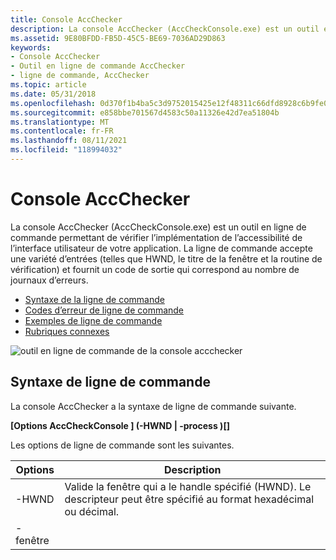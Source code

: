 ```yaml
---
title: Console AccChecker
description: La console AccChecker (AccCheckConsole.exe) est un outil en ligne de commande permettant de vérifier l’implémentation de l’accessibilité de l’interface utilisateur de votre application.
ms.assetid: 9E80BFDD-FB5D-45C5-BE69-7036AD29D863
keywords:
- Console AccChecker
- Outil en ligne de commande AccChecker
- ligne de commande, AccChecker
ms.topic: article
ms.date: 05/31/2018
ms.openlocfilehash: 0d370f1b4ba5c3d9752015425e12f48311c66dfd8928c6b9fe0f011c48ee6c8d
ms.sourcegitcommit: e858bbe701567d4583c50a11326e42d7ea51804b
ms.translationtype: MT
ms.contentlocale: fr-FR
ms.lasthandoff: 08/11/2021
ms.locfileid: "118994032"
---
```

# <a name="the-accchecker-console"></a>Console AccChecker

La console AccChecker (AccCheckConsole.exe) est un outil en ligne de commande permettant de vérifier l’implémentation de l’accessibilité de l’interface utilisateur de votre application. La ligne de commande accepte une variété d’entrées (telles que HWND, le titre de la fenêtre et la routine de vérification) et fournit un code de sortie qui correspond au nombre de journaux d’erreurs.

-   [Syntaxe de la ligne de commande](#command-line-syntax)
-   [Codes d’erreur de ligne de commande](#command-line-error-codes)
-   [Exemples de ligne de commande](#command-line-examples)
-   [Rubriques connexes](#related-topics)

![outil en ligne de commande de la console accchecker](images/accchecker-console.png)

## <a name="command-line-syntax"></a>Syntaxe de ligne de commande

La console AccChecker a la syntaxe de ligne de commande suivante.

**\[Options AccCheckConsole \] (-HWND <hwnd> \| -process <name> )\[<dlls>\]**

Les options de ligne de commande sont les suivantes.



| Options                                                                                                                                                         | Description                                                                                                                  |
|-----------------------------------------------------------------------------------------------------------------------------------------------------------------|------------------------------------------------------------------------------------------------------------------------------|
| <span id="-hwnd__hwnd_"></span><span id="-HWND__HWND_"></span>-HWND <hwnd><br/>                                                                     | Valide la fenêtre qui a le handle spécifié (HWND). Le descripteur peut être spécifié au format hexadécimal ou décimal.<br/> |
| <span id="-window__title_"></span><span id="-WINDOW__TITLE_"></span>-fenêtre <title><br/>                                                            | Valide la fenêtre qui a le titre spécifié.<br/>                                                                |
| <span id="__________________-process__name_"></span><span id="__________________-PROCESS__NAME_"></span> -processus <name><br/>                       | Valide la fenêtre principale du processus qui porte le nom spécifié.<br/>                                             |
| <span id="____________________________-list"></span><span id="____________________________-LIST"></span> -List<br/>                                       | Répertorie toutes les routines de vérification disponibles.<br/>                                                                 |
| <span id="__________________-enable__name_"></span><span id="__________________-ENABLE__NAME_"></span> -activer <name><br/>                          | Exécute la routine de vérification spécifiée. Cette option peut être spécifiée plusieurs fois.<br/>                             |
| <span id="_____________________________-disable__name_"></span><span id="_____________________________-DISABLE__NAME_"></span> -désactiver <name><br/> | Exécute toutes les tâches sauf la routine de vérification spécifiée. Cette option peut être spécifiée plusieurs fois.<br/>                     |
| <span id="___________-log__info_warn_err_"></span><span id="___________-LOG__INFO_WARN_ERR_"></span> -log (info \| avertir \| Err)<br/>                          | L’évaluation de l’événement le plus bas qui sera enregistrée.<br/>                                                                      |
| <span id="__________________-logfile__file_"></span><span id="__________________-LOGFILE__FILE_"></span> -logfile <file><br/>                       | Écrit la sortie dans le fichier journal spécifié. Cette option peut être spécifiée plusieurs fois.<br/>                          |
| <span id="-suppress__file_"></span><span id="-SUPPRESS__FILE_"></span>-supprimer <file><br/>                                                         | Utilisez le fichier XML spécifié pour supprimer les erreurs. <br/>                                                                   |
| <span id="-quiet"></span><span id="-QUIET"></span>-quiet<br/>                                                                                             | N’écrivez pas la sortie de journalisation dans stdout.<br/>                                                                            |
| <span id="-help__________________________________"></span><span id="-HELP__________________________________"></span>-aide <br/>                           | Affiche l’aide rapide. <br/>                                                                                             |



 

## <a name="command-line-error-codes"></a>Codes d’erreur de ligne de commande

Voici les codes d’erreur retournés par AccCheckConsole lors de l’utilisation de « echo% errorlevel% »



| Code d'erreur                       | Description                                 |
|----------------------------------|---------------------------------------------|
| <span id="0"></span>0<br/> | Aucune erreur ni aucun avertissement.<br/>       |
| <span id="1"></span>1<br/> | L’instruction usages a été demandée. <br/> |
| <span id="2"></span>2<br/> | Erreurs et aucun avertissement.<br/>          |
| <span id="3"></span>1,3<br/> | Erreurs et avertissements.<br/>             |
| <span id="4"></span>4<br/> | Avertissements, mais aucune erreur.<br/>          |
| <span id="5"></span>5,5<br/> | Ligne de commande non valide. <br/>           |



 

## <a name="command-line-examples"></a>Exemples de ligne de commande

Voici plusieurs exemples de ligne de commande de la console AccChecker.

-   Exécuter toutes les vérifications sur une fenêtre avec un nom spécifié.

    **AccCheckConsole-fenêtre « sans titre-Bloc-notes »**

-   Exécuter un sous-ensemble des vérifications sur un HWND, en spécifiant un fichier de suppression.

    **AccCheckConsole-HWND 0x00382f00-Enable CheckTabbing-Enable CheckName-supprimer les suppress.xml**

-   Exécuter toutes les vérifications à partir d’une nouvelle DLL de vérification.

    **AccCheckConsole-fenêtre « sans titre-Bloc-notes » VerificationRoutine1.dll**

## <a name="related-topics"></a>Rubriques connexes

<dl> <dt>

[Vérificateur d’accessibilité de l’interface utilisateur](ui-accessibility-checker.md)
</dt> </dl>

 

 





